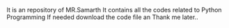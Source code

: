 It is an repository of MR.Samarth
It contains all the codes related to Python Programming
If needed download the code file an Thank me later..
